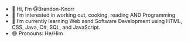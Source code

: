 - 👋 Hi, I’m @Brandon-Knorr
- 👀 I’m interested in working out, cooking, reading AND Programming 
- 🌱 I’m currently learning Web asnd Software Development using HTML, CSS, Java, C#, SQL, and JavaScript.
- 😄 Pronouns: He/Him
<!---
Brandon-Knorr/Brandon-Knorr is a ✨ special ✨ repository because its `README.md` (this file) appears on your GitHub profile.
You can click the Preview link to take a look at your changes.
--->
